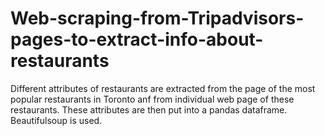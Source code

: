 # Web-scraping-from-Tripadvisors-pages-to-extract-info-about-restaurants
Different attributes of restaurants are extracted from the page of the most popular restaurants in Toronto anf from individual web page of these restaurants. These attributes are then put into a pandas dataframe. Beautifulsoup is used.
